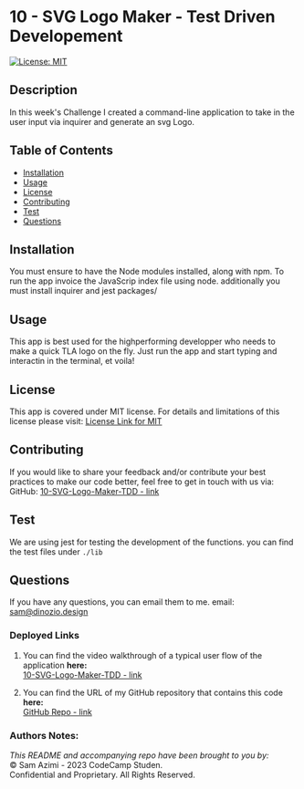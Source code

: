 # 10 - SVG Logo Maker - Test Driven Developement

[![License: MIT](https://img.shields.io/badge/License-MIT-lightblue.svg)](https://opensource.org/licenses/MIT)

## Description
In this week's Challenge I created a command-line application to take in the user input via inquirer and generate an svg Logo.

## Table of Contents
- [Installation](#installation)
- [Usage](#usage)
- [License](#license)
- [Contributing](#contributing)
- [Test](#test)
- [Questions](#questions)


## Installation
You must ensure to have the Node modules installed, along with npm. To run the app invoice the JavaScrip index file using node. additionally you must install inquirer and jest packages/

## Usage
This app is best used for the highperforming developper who needs to make a quick TLA logo on the fly. Just run the app and start typing and interactin in the terminal, et voila!

## License
This app is covered under MIT license. For details and limitations of this license please visit:
[License Link for MIT](https://opensource.org/licenses/MIT)


## Contributing
If you would like to share your feedback and/or contribute your best practices to make our code better, feel free to get in touch with us via:
  GitHub: [10-SVG-Logo-Maker-TDD - link](https://github.com/dinozio-design/10-SVG-Logo-Maker-TDD)<br>

## Test
We are using jest for testing the development of the functions. you can find the test files under ```./lib```
<br>

## Questions
If you have any questions, you can email them to me.
  email: <sam@dinozio.design><br>

### Deployed Links

1. You can find the video walkthrough of a typical user flow of the application **here:** <br>[10-SVG-Logo-Maker-TDD - link](https://drive.google.com/file/d/1_FcGVFKz6YE3KSgEASsGYP0DHNEclM5K/view?usp=sharing)

2. You can find the URL of my GitHub repository that contains this code **here:** <br>[GitHub Repo - link](https://github.com/dinozio-design/10-SVG-Logo-Maker-TDD)

### Authors Notes: 
  _This README and accompanying repo have been brought to you by:_<br>© Sam Azimi - 2023 CodeCamp Studen.<br>Confidential and Proprietary. All Rights Reserved.
